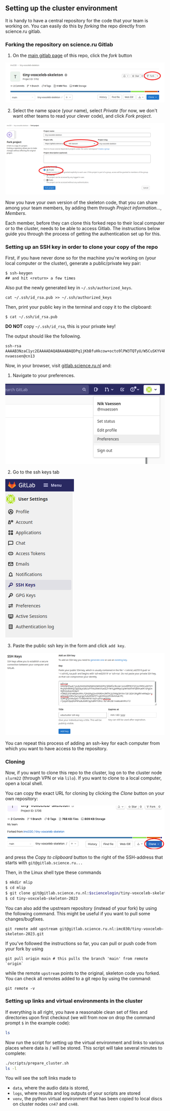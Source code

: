 ## Setting up the cluster environment

It is handy to have a central repository for the code that your team is working on.  You can easily do this by _forking_ the repo directly from science.ru gitlab.

### Forking the repository on science.ru Gitlab

1. On the [main gitlab page](https://gitlab.science.ru.nl/imc030/tiny-voxceleb-skeleton-2023) of this repo, click the _fork_ button

![fork](images/fork.png)

2. Select the name space (your name), select _Private_ (for now, we don't want other teams to read your clever code), and click _Fork project_. 

![fork](images/fork_dialog.png)


Now you have your own version of the skeleton code, that you can share among your team members, by adding them through _Project information..._, _Members_. 

Each member, before they can clone this forked repo to their local computer or to the cluster, needs to be able to access Gitlab.  The instructions below guide you through the process of getting the authentication set up for this. 

### Setting up an SSH key in order to clone your copy of the repo

First, if you have never done so for the machine you're working on (your local computer or the cluster), generate a public/private key pair:

```
$ ssh-keygen 
## and hit <return> a few times
```

Also put the newly generated key in `~/.ssh/authorized_keys`.

```
cat ~/.ssh/id_rsa.pub >> ~/.ssh/authorized_keys
```

Then, print your public key in the terminal and copy it to the clipboard:

```
$ cat ~/.ssh/id_rsa.pub
```

**DO NOT** copy `~/.ssh/id_rsa`, this is your private key!

The output should like the following.
```
ssh-rsa AAAAB3NzaC1yc2EAAAADAQABAAABAQDPq1jKbBfuHkcow+octo9lPW3TQTyU/W5CuSKYV4RvZXJlvdkMQj1JpjOJEyCBECaYfr8cDbeitvGaSEJHTeHLjpMRIyCtpieV5I0fn6YJJk6VzeiKTuhgOxWjlhQo6iZtAC8ptY/O88ZCIhIHe8qwcMVc7QAsblqZ2vx5N90m3MfACZLhMgQK4AvT3IF3EbH3Kg9hFwMaJZv+ywNCIvlI/DRGr6zncgng24u62W9dYPTcqKXNQxAPO9vXAue7PC/E9R/Jjffjn56ufpd71iYMbVWY8TYsDFuIhS/oeckNJz/7yoy2X3pq6GPehLBLds86TpyGBMTO6rL+3E1akcSB nvaessen@cn13
```

Now, in your browser, visit [gitlab.science.ru.nl](https://gitlab.science.ru.nl) and:

1. Navigate to your preferences.

![image.png](./images/0.png)

2. Go to the ssh keys tab

![image-1.png](./images/1.png)

3. Paste the public ssh key in the form and click `add key`.

![image-2.png](./images/2.png)

You can repeat this process of adding an ssh-key for each computer from which you want to have access to the repository.  

### Cloning

Now, if you want to clone this repo to the cluster, log on to the cluster node `slurm22` (through VPN or via `lilo`).  If you want to clone to a local computer, open a local shell.  

You can copy the exact URL for cloning by clicking the _Clone_ button on your own repository:

![clone](images/clone.png)

and press the _Copy to clipboard_ button to the right of the SSH-address that starts with `git@gitlab.science.ru...`

Then, in the Linux shell type these commands

```bash
$ mkdir mlip
$ cd mlip
$ git clone git@gitlab.science.ru.nl:$sciencelogin/tiny-voxceleb-skeleton-2023.git ## paste the URL here
$ cd tiny-voxceleb-skeleton-2023
```

You can also add the upstream repository (instead of your fork) by using the following command. This might be useful if you want to pull some changes/bugfixes.

```
git remote add upstream git@gitlab.science.ru.nl:imc030/tiny-voxceleb-skeleton-2023.git
```

If you've followed the instructions so far, you can pull or push code from your fork by using

```
git pull origin main # this pulls the branch 'main' from remote `origin`  
```

while the remote `upstream` points to the original, skeleton code you forked. You can check all remotes added to a git repo by using the command:

```
git remote -v
```

### Setting up links and virtual environments in the cluster

If everything is all right, you have a reasonable clean set of files and directories upon first checkout (we will from now on drop the command prompt `$` in the example code):
```bash
ls
```
Now run the script for setting up the virtual environment and links to various places where data is / will be stored.  This script will take several minutes to complete:

```bash
./scripts/prepare_cluster.sh
ls -l 
```
You will see the soft links made to 
 - `data`, where the audio data is stored, 
 - `logs`, where results and log outputs of your scripts are stored
 - `venv`, the python virtual environment that has been copied to local discs on cluster nodes `cn47` and `cn48`. 
